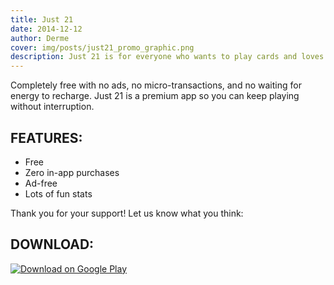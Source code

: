 ```yaml
---
title: Just 21
date: 2014-12-12
author: Derme
cover: img/posts/just21_promo_graphic.png
description: Just 21 is for everyone who wants to play cards and loves twenty-one. Easy to play, just hit or stand!
---
```


Completely free with no ads, no micro-transactions, and no waiting for energy to recharge. Just 21 is a premium app so you can keep playing without interruption.

## FEATURES:
- Free
- Zero in-app purchases
- Ad-free
- Lots of fun stats

Thank you for your support! Let us know what you think:

## DOWNLOAD:

[![Download on Google Play](img/posts/en_google_download.png)](https://play.google.com/store/apps/details?id=org.frostcube.just21)
